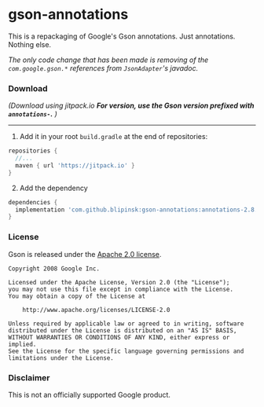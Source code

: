 # gson-annotations

This is a repackaging of Google's Gson annotations. Just annotations. Nothing else.

_The only code change that has been made is removing of the `com.google.gson.*` references from `JsonAdapter`'s javadoc._

### Download

*(Download using jitpack.io* ***For version, use the Gson version prefixed with `annotations-`.*** *)*

---

1. Add it in your root `build.gradle` at the end of repositories:

```gradle
repositories {
  //...
  maven { url 'https://jitpack.io' }
}
```

2. Add the dependency
```gradle
dependencies {
  implementation 'com.github.blipinsk:gson-annotations:annotations-2.8.6'
}
```

### License

Gson is released under the [Apache 2.0 license](LICENSE).

```
Copyright 2008 Google Inc.

Licensed under the Apache License, Version 2.0 (the "License");
you may not use this file except in compliance with the License.
You may obtain a copy of the License at

    http://www.apache.org/licenses/LICENSE-2.0

Unless required by applicable law or agreed to in writing, software
distributed under the License is distributed on an "AS IS" BASIS,
WITHOUT WARRANTIES OR CONDITIONS OF ANY KIND, either express or implied.
See the License for the specific language governing permissions and
limitations under the License.
```

### Disclaimer

This is not an officially supported Google product.
